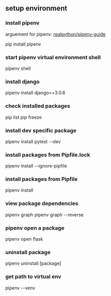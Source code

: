 ## setup environment

### install pipenv

arguement for pipenv: [realpython/pipenv-guide](https://realpython.com/pipenv-guide/)

pip install pipenv

### start pipenv virtual environment shell

pipenv shell

### install django

pipenv install django==3.0.6

### check installed packages

pip list
pip freeze

### install dev specific package

pipenv install pytest --dev

### install packages from Pipfile.lock

pipenv install --ignore-pipfile

### install packages from Pipfile

pipenv install

### view package dependencies

pipenv graph
pipenv graph --reverse

### pipenv open a package

pipenv open flask

### uninstall package

pipenv uninstall [package]

### get path to virtual env

pipenv --venv

